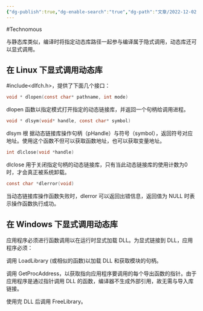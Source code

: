 ```yaml
---
{"dg-publish":true,"dg-enable-search":"true","dg-path":"文章/2022-12-02 动态库的显式调用.md","permalink":"/文章/2022-12-02 动态库的显式调用/","dgEnableSearch":"true","dgPassFrontmatter":true}
---
```


#Technomous 

与静态库类似，编译时将指定动态库路径一起参与编译属于隐式调用，动态库还可以显式调用。

## 在 Linux 下显式调用动态库

\#include<dlfch.h>，提供了下面几个接口：

``` c
void * dlopen(const char* pathname, int mode)
```

dlopen 函数以指定模式打开指定的动态链接库，并返回一个句柄给调用进程。

``` c
void * dlsym(void* handle, const char* symbol)
```

dlsym 根 据动态链接库操作句柄（pHandle）与符号（symbol），返回符号对应地址。使用这个函数不但可以获取函数地址，也可以获取变量地址。

``` c
int dlclose(void *handle)
```

dlclose 用于关闭指定句柄的动态链接库，只有当此动态链接库的使用计数为0时，才会真正被系统卸载。
 
``` c
const char *dlerror(void) 
```

当动态链接库操作函数失败时，dlerror 可以返回出错信息，返回值为 NULL 时表示操作函数执行成功。

## 在 Windows 下显式调用动态库

应用程序必须进行函数调用以在运行时显式加载 DLL。为显式链接到 DLL，应用程序必须：

调用 LoadLibrary (或相似的函数)以加载 DLL 和获取模块的句柄。

调用 GetProcAddress，以获取指向应用程序要调用的每个导出函数的指针。由于应用程序是通过指针调用 DLL 的函数，编译器不生成外部引用，故无需与导入库链接。

使用完 DLL 后调用 FreeLibrary。